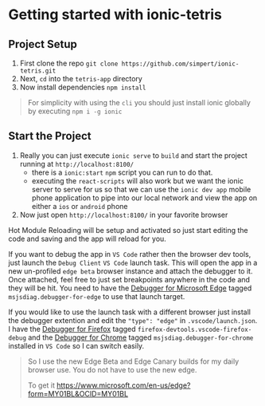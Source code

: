 # Getting started with ionic-tetris  

## Project Setup
1. First clone the repo `git clone https://github.com/simpert/ionic-tetris.git`  
2. Next, `cd` into the `tetris-app` directory  
3. Now install dependencies `npm install` 

> For simplicity with using the `cli` you should just install ionic globally by executing `npm i -g ionic`  

## Start the Project
1. Really you can just execute `ionic serve` to `build` and start the project running at `http://localhost:8100/`  
    - there is a `ionic:start` `npm` script you can run to do that.
    - executing the `react-scripts` will also work but we want the ionic server to serve for us so that we can use the `ionic dev app` mobile phone application to pipe into our local network and view the app on either a `ios` or `android` phone  
2. Now just open `http://localhost:8100/` in your favorite browser  

Hot Module Reloading will be setup and activated so just start editing the code and saving and the app will reload for you.   

If you want to debug the app in `VS Code` rather then the browser dev tools, just launch the `Debug Client` `VS Code` launch task. This will open the app in a new un-profiled `edge beta` browser instance and attach the debugger to it.  
Once attached, feel free to just set breakpoints anywhere in the code and they will be hit.  You need to have the [Debugger for Microsoft Edge](https://marketplace.visualstudio.com/items?itemName=msjsdiag.debugger-for-edge) tagged `msjsdiag.debugger-for-edge` to use that launch target.  

If you would like to use the launch task with a different browser just install the debugger extention and edit the `"type": "edge"` in `.vscode/launch.json`.  I have the [Debugger for Firefox](https://marketplace.visualstudio.com/items?itemName=firefox-devtools.vscode-firefox-debug) tagged `firefox-devtools.vscode-firefox-debug` and the [Debugger for Chrome](https://marketplace.visualstudio.com/items?itemName=msjsdiag.debugger-for-chrome) tagged `msjsdiag.debugger-for-chrome` installed in `VS Code` so I can switch easily.  

> So I use the new Edge Beta and Edge Canary builds for my daily browser use. You do not have to use the new edge.  
> 
> To get it https://www.microsoft.com/en-us/edge?form=MY01BL&OCID=MY01BL 